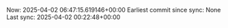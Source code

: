 Now: 2025-04-02 06:47:15.619146+00:00 Earliest commit since sync: None Last sync: 2025-04-02 00:22:48+00:00

